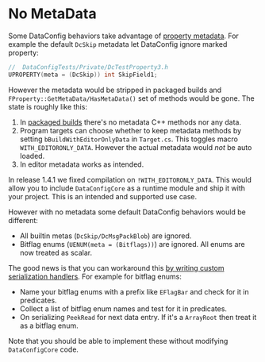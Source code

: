 # No MetaData

Some DataConfig behaviors take advantage of [property metadata][1]. For example the default `DcSkip` metadata let DataConfig ignore marked property:

```c++
//  DataConfigTests/Private/DcTestProperty3.h
UPROPERTY(meta = (DcSkip)) int SkipField1;
```

However the metadata would be stripped in packaged builds and `FProperty::GetMetaData/HasMetaData()` set of methods would be gone. The state is roughly like this:

1. In [packaged builds][2] there's no metadata C++ methods nor any data.
2. Program targets can choose whether to keep metadata methods by setting `bBuildWithEditorOnlyData` in `Target.cs`. This toggles macro `WITH_EDITORONLY_DATA`.
   However the actual metadata would *not* be auto loaded.
3. In editor metadata works as intended.

In release 1.4.1 we fixed compilation on `!WITH_EDITORONLY_DATA`. This would allow you to include `DataConfigCore` as a runtime module and ship it with your project. This is an intended and supported use case.

However with no metadata some default DataConfig behaviors would be different:

* All builtin metas (`DcSkip/DcMsgPackBlob`) are ignored.
* Bitflag enums (`UENUM(meta = (Bitflags))`) are ignored. All enums are now treated as scalar.

The good news is that you can workaround this [by writing custom serialization handlers](../Programming/SerializerDeserializer.md). For example for bitflag enums:

* Name your bitflag enums with a prefix like `EFlagBar` and check for it in predicates.
* Collect a list of bitflag enum names and test for it in predicates.
* On serializing `PeekRead` for next data entry. If it's a `ArrayRoot` then treat it as a bitflag enum.

Note that you should be able to implement these without modifying `DataConfigCore` code.

[1]:https://docs.unrealengine.com/en-US/metadata-specifiers-in-unreal-engine/
[2]:https://docs.unrealengine.com/en-US/packaging-unreal-engine-projects/
